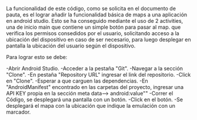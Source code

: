 La funcionalidad de este código, como se solicita en el documento de pauta, es el lograr añadir la funcionalidad básica de maps a una aplicación en android studio. 
Esto se ha conseguido mediante el uso de 2 activities, una de inicio main que contiene un simple botón para pasar al map. que verifica los permisos consedidos por el usuario, 
solicitando acceso a la ubicación del dispositivo en caso de ser necesario, para luego desplegar en pantalla la ubicación del usuario según el dispositivo.

Para lograr esto se debe:

-Abrir Android Studio.
-Acceder a la pestaña "Git".
-Navegar a la sección "Clone".
-En pestaña "Repository URL" ingresar el link del repositorio.
-Click en "Clone".
-Esperar a que carguen las dependencias.
-En "AndroidManifest" encontrado en las carpetas del proyecto, ingresar una API KEY propia en la sección meta data--> android:value""
-Correr el Código, se desplegará una pantalla con un botón.
-Click en el botón. 
-Se desplegará el mapa con la ubicación que indique la emulación con un marcador.

